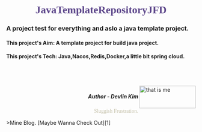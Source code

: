 #  <font color="#5D478B" face="Comic Sans MS"><center>JavaTemplateRepositoryJFD</center></font>
###  A project test for everything and aslo a java template project.

#### This project's Aim: A template project for build java project.

#### This project's Tech: Java,Nacos,Redis,Docker,a little bit spring cloud.

<br>
<br>
<br>
<img src="https://cdn.jsdelivr.net/gh/Devlin-k/PicRepository/pic/Handwrite-sign-2-noback.jpg" width="150" height="60" align="right" title="that is me"/>

#####  <p align="right"> Author - Devlin Kim   </p>
<p align="right"><font color="#C5C1AA" face="Comic Sans MS" >Sluggish Frustration.</font></p>
>Mine Blog. [Maybe Wanna Check Out][1]





[1]:https://www.devlinkim.tk	"My Blog"
